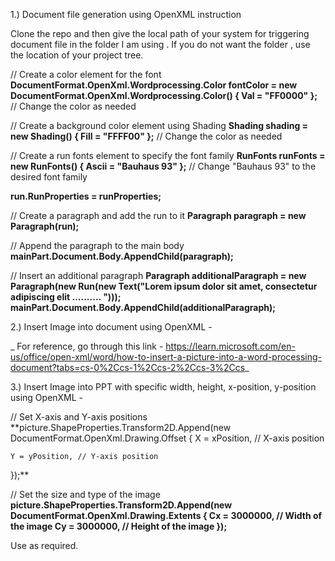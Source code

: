 1.) Document file generation using OpenXML instruction

Clone the repo and then give the local path of your system for triggering document file in the folder I am using . If you do not want the folder , use the location of your project tree.

// Create a color element for the font
**DocumentFormat.OpenXml.Wordprocessing.Color fontColor = new DocumentFormat.OpenXml.Wordprocessing.Color() { Val = "FF0000" };** // Change the color as needed

// Create a background color element using Shading
**Shading shading = new Shading() { Fill = "FFFF00" };** // Change the color as needed

// Create a run fonts element to specify the font family
**RunFonts runFonts = new RunFonts() { Ascii = "Bauhaus 93" };** // Change "Bauhaus 93" to the desired font family

**run.RunProperties = runProperties;**

// Create a paragraph and add the run to it
**Paragraph paragraph = new Paragraph(run);**

// Append the paragraph to the main body
**mainPart.Document.Body.AppendChild(paragraph);**

// Insert an additional paragraph
**Paragraph additionalParagraph = new Paragraph(new Run(new Text("Lorem ipsum dolor sit amet, consectetur adipiscing elit .......... ")));
mainPart.Document.Body.AppendChild(additionalParagraph);**

2.) Insert Image into document using OpenXML -

 _ For reference, go through this link - https://learn.microsoft.com/en-us/office/open-xml/word/how-to-insert-a-picture-into-a-word-processing-document?tabs=cs-0%2Ccs-1%2Ccs-2%2Ccs-3%2Ccs_

3.) Insert Image into PPT with specific width, height, x-position, y-position  using OpenXML - 

  // Set X-axis and Y-axis positions
**picture.ShapeProperties.Transform2D.Append(new DocumentFormat.OpenXml.Drawing.Offset
{
    X = xPosition, // X-axis position

    Y = yPosition, // Y-axis position
});**

// Set the size and type of the image
**picture.ShapeProperties.Transform2D.Append(new DocumentFormat.OpenXml.Drawing.Extents
{
    Cx = 3000000, // Width of the image
    Cy = 3000000, // Height of the image
});**
  
Use as required.
